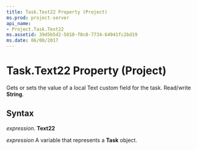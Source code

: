 ```yaml
---
title: Task.Text22 Property (Project)
ms.prod: project-server
api_name:
- Project.Task.Text22
ms.assetid: 39d5b5d2-5010-f0c0-7734-64941fc2bd19
ms.date: 06/08/2017
---
```



# Task.Text22 Property (Project)

Gets or sets the value of a local Text custom field for the task. Read/write **String**.


## Syntax

 _expression_. **Text22**

 _expression_ A variable that represents a **Task** object.


